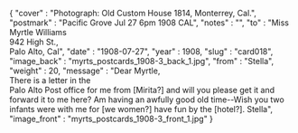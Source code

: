 {
  "cover" : "Photograph: Old Custom House 1814, Monterrey, Cal.",
  "postmark" : "Pacific Grove Jul 27 6pm 1908 CAL",
  "notes" : "",
  "to" : "Miss Myrtle Williams<br>942 High St.,<br>Palo Alto, Cal",
  "date" : "1908-07-27",
  "year" : 1908,
  "slug" : "card018",
  "image_back" : "myrts_postcards_1908-3_back_1.jpg",
  "from" : "Stella",
  "weight" : 20,
  "message" : "Dear Myrtle,<br>There is a letter in the<br>Palo Alto Post office for me from [Mirita?] and will you please get it and forward it to me here? Am having an awfully good old time--Wish you two infants were with me for [we women?] have fun by the [hotel?]. Stella",
  "image_front" : "myrts_postcards_1908-3_front_1.jpg"
}
